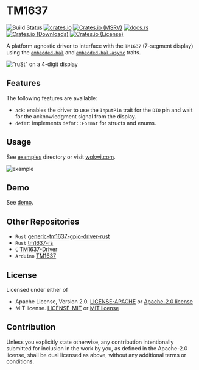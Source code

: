 # TM1637

![Build Status](https://github.com/JadKHaddad/tm1637/actions/workflows/build-and-test.yml/badge.svg)
[![crates.io](https://img.shields.io/crates/v/tm1637-embedded-hal.svg)](https://crates.io/crates/tm1637-embedded-hal)
[![Crates.io (MSRV)](https://img.shields.io/crates/msrv/tm1637-embedded-hal)](https://crates.io/crates/tm1637-embedded-hal)
[![docs.rs](https://docs.rs/tm1637-embedded-hal/badge.svg)](https://docs.rs/tm1637-embedded-hal)
[![Crates.io (Downloads)](https://img.shields.io/crates/d/tm1637-embedded-hal)](https://crates.io/crates/tm1637-embedded-hal)
[![Crates.io (License)](https://img.shields.io/crates/l/tm1637-embedded-hal)](https://crates.io/crates/tm1637-embedded-hal)

A platform agnostic driver to interface with the `TM1637` (7-segment display) using the [`embedded-hal`](https://crates.io/crates/embedded-hal) and [`embedded-hal-async`](https://crates.io/crates/embedded-hal-async) traits.

!["ruSt" on a 4-digit display](https://github.com/JadKHaddad/tm1637/blob/main/assets/4digits-rust.webp?raw=true)

## Features

The following features are available:

- `ack`: enables the driver to use the `InputPin` trait for the `DIO` pin and wait for the acknowledgment signal from the display.
- `defmt`: implements `defmt::Format` for structs and enums.

## Usage

See [examples](https://github.com/JadKHaddad/tm1637/tree/main/examples) directory or visit [wokwi.com](https://wokwi.com/projects/397159262874205185).

![example](https://github.com/JadKHaddad/tm1637/blob/main/assets/esp32c3-wokwi.gif?raw=true)

## Demo

See [demo](DEMO.md).

## Other Repositories

- `Rust` [generic-tm1637-gpio-driver-rust](https://github.com/phip1611/generic-tm1637-gpio-driver-rust)
- `Rust` [tm1637-rs](https://github.com/igelbox/tm1637-rs)
- `C` [TM1637-Driver](https://github.com/AlexAlexFr/TM1637-Driver)
- `Arduino` [TM1637](https://github.com/avishorp/TM1637)

## License

Licensed under either of

- Apache License, Version 2.0. [LICENSE-APACHE](LICENSE-APACHE) or [Apache-2.0 license](http://apache.org/licenses/LICENSE-2.0)
- MIT license. [LICENSE-MIT](LICENSE-MIT) or [MIT license](http://opensource.org/licenses/MIT)

## Contribution

Unless you explicitly state otherwise, any contribution intentionally submitted
for inclusion in the work by you, as defined in the Apache-2.0 license, shall
be dual licensed as above, without any additional terms or conditions.
